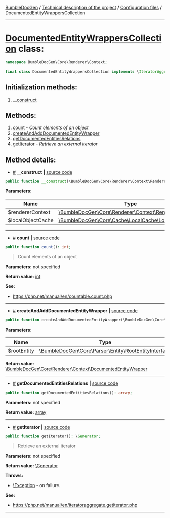 <!-- {% raw %} -->
<embed> <a href="/docs/README.md">BumbleDocGen</a> <b>/</b> <a href="/docs/tech/readme.md">Technical description of the project</a> <b>/</b> <a href="/docs/tech/1.configuration/readme.md">Configuration files</a> <b>/</b> DocumentedEntityWrappersCollection<hr> </embed>

<h1>
    <a href="https://github.com/bumble-tech/bumble-doc-gen/blob/master/src/Core/Renderer/Context/DocumentedEntityWrappersCollection.php#L10">DocumentedEntityWrappersCollection</a> class:
</h1>





```php
namespace BumbleDocGen\Core\Renderer\Context;

final class DocumentedEntityWrappersCollection implements \IteratorAggregate, \Traversable, \Countable
```








<h2>Initialization methods:</h2>

<ol>
<li>
    <a href="#m-construct">__construct</a>
    </li>
</ol>

<h2>Methods:</h2>

<ol>
<li>
    <a href="#mcount">count</a>
    - <i>Count elements of an object</i></li>
<li>
    <a href="#mcreateandadddocumentedentitywrapper">createAndAddDocumentedEntityWrapper</a>
    </li>
<li>
    <a href="#mgetdocumentedentitiesrelations">getDocumentedEntitiesRelations</a>
    </li>
<li>
    <a href="#mgetiterator">getIterator</a>
    - <i>Retrieve an external iterator</i></li>
</ol>







<h2>Method details:</h2>

<div class='method_description-block'>

<ul>
<li><a name="m-construct" href="#m-construct">#</a>
 <b>__construct</b>
    <b>|</b> <a href="https://github.com/bumble-tech/bumble-doc-gen/blob/master/src/Core/Renderer/Context/DocumentedEntityWrappersCollection.php#L17">source code</a></li>
</ul>

```php
public function __construct(\BumbleDocGen\Core\Renderer\Context\RendererContext $rendererContext, \BumbleDocGen\Core\Cache\LocalCache\LocalObjectCache $localObjectCache);
```



<b>Parameters:</b>

<table>
    <thead>
    <tr>
        <th>Name</th>
        <th>Type</th>
        <th>Description</th>
    </tr>
    </thead>
    <tbody>
            <tr>
            <td>$rendererContext</td>
            <td><a href='https://github.com/bumble-tech/bumble-doc-gen/blob/master/src/Core/Renderer/Context/RendererContext.php'>\BumbleDocGen\Core\Renderer\Context\RendererContext</a></td>
            <td>-</td>
        </tr>
            <tr>
            <td>$localObjectCache</td>
            <td><a href='https://github.com/bumble-tech/bumble-doc-gen/blob/master/src/Core/Cache/LocalCache/LocalObjectCache.php'>\BumbleDocGen\Core\Cache\LocalCache\LocalObjectCache</a></td>
            <td>-</td>
        </tr>
        </tbody>
</table>



</div>
<hr>
<div class='method_description-block'>

<ul>
<li><a name="mcount" href="#mcount">#</a>
 <b>count</b>
    <b>|</b> <a href="https://github.com/bumble-tech/bumble-doc-gen/blob/master/src/Core/Renderer/Context/DocumentedEntityWrappersCollection.php#L58">source code</a></li>
</ul>

```php
public function count(): int;
```

<blockquote>Count elements of an object</blockquote>

<b>Parameters:</b> not specified

<b>Return value:</b> <a href='https://www.php.net/manual/en/language.types.integer.php'>int</a>



<b>See:</b>
<ul>
    <li>
        <a href="https://php.net/manual/en/countable.count.php">https://php.net/manual/en/countable.count.php</a>    </li>
</ul>
</div>
<hr>
<div class='method_description-block'>

<ul>
<li><a name="mcreateandadddocumentedentitywrapper" href="#mcreateandadddocumentedentitywrapper">#</a>
 <b>createAndAddDocumentedEntityWrapper</b>
    <b>|</b> <a href="https://github.com/bumble-tech/bumble-doc-gen/blob/master/src/Core/Renderer/Context/DocumentedEntityWrappersCollection.php#L33">source code</a></li>
</ul>

```php
public function createAndAddDocumentedEntityWrapper(\BumbleDocGen\Core\Parser\Entity\RootEntityInterface $rootEntity): \BumbleDocGen\Core\Renderer\Context\DocumentedEntityWrapper;
```



<b>Parameters:</b>

<table>
    <thead>
    <tr>
        <th>Name</th>
        <th>Type</th>
        <th>Description</th>
    </tr>
    </thead>
    <tbody>
            <tr>
            <td>$rootEntity</td>
            <td><a href='https://github.com/bumble-tech/bumble-doc-gen/blob/master/src/Core/Parser/Entity/RootEntityInterface.php'>\BumbleDocGen\Core\Parser\Entity\RootEntityInterface</a></td>
            <td>-</td>
        </tr>
        </tbody>
</table>

<b>Return value:</b> <a href='https://github.com/bumble-tech/bumble-doc-gen/blob/master/src/Core/Renderer/Context/DocumentedEntityWrapper.php'>\BumbleDocGen\Core\Renderer\Context\DocumentedEntityWrapper</a>


</div>
<hr>
<div class='method_description-block'>

<ul>
<li><a name="mgetdocumentedentitiesrelations" href="#mgetdocumentedentitiesrelations">#</a>
 <b>getDocumentedEntitiesRelations</b>
    <b>|</b> <a href="https://github.com/bumble-tech/bumble-doc-gen/blob/master/src/Core/Renderer/Context/DocumentedEntityWrappersCollection.php#L53">source code</a></li>
</ul>

```php
public function getDocumentedEntitiesRelations(): array;
```



<b>Parameters:</b> not specified

<b>Return value:</b> <a href='https://www.php.net/manual/en/language.types.array.php'>array</a>


</div>
<hr>
<div class='method_description-block'>

<ul>
<li><a name="mgetiterator" href="#mgetiterator">#</a>
 <b>getIterator</b>
    <b>|</b> <a href="https://github.com/bumble-tech/bumble-doc-gen/blob/master/src/Core/Renderer/Context/DocumentedEntityWrappersCollection.php#L23">source code</a></li>
</ul>

```php
public function getIterator(): \Generator;
```

<blockquote>Retrieve an external iterator</blockquote>

<b>Parameters:</b> not specified

<b>Return value:</b> <a href='https://www.php.net/manual/en/language.generators.overview.php'>\Generator</a>


<b>Throws:</b>
<ul>
<li>
    <a href="https://www.php.net/manual/en/class.exception.php">\Exception</a> - on failure. </li>

</ul>


<b>See:</b>
<ul>
    <li>
        <a href="https://php.net/manual/en/iteratoraggregate.getiterator.php">https://php.net/manual/en/iteratoraggregate.getiterator.php</a>    </li>
</ul>
</div>
<hr>

<!-- {% endraw %} -->
